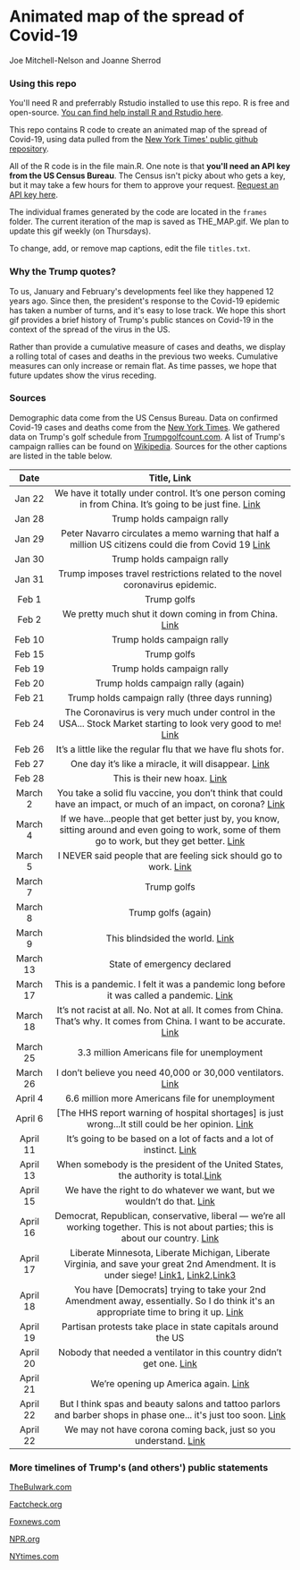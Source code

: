 # Animated map of the spread of Covid-19
Joe Mitchell-Nelson and Joanne Sherrod

### Using this repo

You'll need R and preferrably Rstudio installed to use this repo. R is free and open-source. [You can find help install R and Rstudio here](https://courses.edx.org/courses/UTAustinX/UT.7.01x/3T2014/56c5437b88fa43cf828bff5371c6a924/).

This repo contains R code to create an animated map of the spread of Covid-19, using data pulled from the [New York Times' public github repository](https://github.com/nytimes/covid-19-data).

All of the R code is in the file main.R. One note is that **you'll need an API key from the US Census Bureau**. The Census isn't picky about who gets a key, but it may take a few hours for them to approve your request. [Request an API key here](http://api.census.gov/data/key_signup.html).

The individual frames generated by the code are located in the `frames` folder. The current iteration of the map is saved as THE_MAP.gif. We plan to update this gif weekly (on Thursdays).

To change, add, or remove map captions, edit the file `titles.txt`.

### Why the Trump quotes?

To us, January and February's developments feel like they happened 12 years ago. Since then, the president's response to the Covid-19 epidemic has taken a number of turns, and it's easy to lose track.  We hope this short gif provides a brief history of Trump's public stances on Covid-19 in the context of the spread of the virus in the US.

Rather than provide a cumulative measure of cases and deaths, we display a rolling total of cases and deaths in the previous two weeks. Cumulative measures can only increase or remain flat. As time passes, we hope that future updates show the virus receding.

### Sources

Demographic data come from the US Census Bureau. Data on confirmed Covid-19 cases and deaths come from the [New York Times](https://github.com/nytimes/covid-19-data). We gathered data on Trump's golf schedule from [Trumpgolfcount.com](https://trumpgolfcount.com/displayoutings). A list of Trump's campaign rallies can be found on [Wikipedia](https://en.wikipedia.org/wiki/List_of_post-election_Donald_Trump_rallies). Sources for the other captions are listed in the table below.

| Date | Title, Link
|:-----:|:-----:|
|Jan 22 | We have it totally under control. It’s one person coming in from China. It’s going to be just fine. [Link](https://www.cnbc.com/2020/01/22/trump-on-coronavirus-from-china-we-have-it-totally-under-control.html)|
|Jan 28 | Trump holds campaign rally|
|Jan 29 | Peter Navarro circulates a memo warning that half a million US citizens could die from Covid 19 [Link](https://www.foxnews.com/politics/white-house-memos-warned-in-run-up-to-pandemic-of-up-to-2m-deaths-economic-devastation)|
|Jan 30 | Trump holds campaign rally|
|Jan 31 | Trump imposes travel restrictions related to the novel coronavirus epidemic.|
|Feb 1 | Trump golfs|
|Feb 2 | We pretty much shut it down coming in from China. [Link](https://www.youtube.com/watch?v=yjrqd7xt2Xk)|
|Feb 10 | Trump holds campaign rally|
|Feb 15 | Trump golfs|
|Feb 19 | Trump holds campaign rally|
|Feb 20 | Trump holds campaign rally (again)|
|Feb 21 | Trump holds campaign rally (three days running)|
|Feb 24 | The Coronavirus is very much under control in the USA... Stock Market starting to look very good to me! [Link](https://twitter.com/realdonaldtrump/status/1232058127740174339?lang=en)|
|Feb 26 | It’s a little like the regular flu that we have flu shots for.| [Link](https://www.whitehouse.gov/briefings-statements/remarks-president-trump-vice-president-pence-members-coronavirus-task-force-press-conference/)|
|Feb 27 | One day it’s like a miracle, it will disappear. [Link](https://www.whitehouse.gov/briefings-statements/remarks-president-trump-meeting-african-american-leaders/)|
|Feb 28 | This is their new hoax. [Link](https://thehill.com/homenews/campaign/485245-trump-hits-democrats-over-coronavirus-criticism-this-is-their-new-hoax)|
|March 2 | You take a solid flu vaccine, you don’t think that could have an impact, or much of an impact, on corona?  [Link](https://www.c-span.org/video/?470902-1/president-coronavirus-test-negative-defense-production-act-ventilators)|
|March 4 | If we have...people that get better just by, you know, sitting around and even going to work, some of them go to work, but they get better. [Link](https://www.youtube.com/watch?v=IlZPtrhzY5U)|
|March 5 | I NEVER said people that are feeling sick should go to work. [Link](https://twitter.com/realDonaldTrump/status/1235573492004904961)|
|March 7 | Trump golfs|
|March 8 | Trump golfs (again)|
|March 9 | This blindsided the world. [Link](https://www.c-span.org/video/?470172-1/president-trump-coronavirus-task-force-briefing)|
|March 13 | State of emergency declared|
|March 17 | This is a pandemic. I felt it was a pandemic long before it was called a pandemic. [Link](https://thehill.com/homenews/administration/488031-trump-says-he-knew-coronavirus-was-a-pandemic-long-before-it-was)|
|March 18 | It’s not racist at all. No. Not at all. It comes from China. That’s why. It comes from China. I want to be accurate. [Link](https://www.whitehouse.gov/briefings-statements/remarks-president-trump-vice-president-pence-members-coronavirus-task-force-press-briefing-5/)|
|March 25 | 3.3 million Americans file for unemployment|
|March 26 | I don’t believe you need 40,000 or 30,000 ventilators. [Link](https://www.youtube.com/watch?v=NbnEx5j1Y9w)|
|April 4 | 6.6 million more Americans file for unemployment|
|April 6 | [The HHS report warning of hospital shortages] is just wrong...It still could be her opinion. [Link](https://www.c-span.org/video/?470990-1/president-trump-coronavirus-task-force-briefing)|
|April 11 | It’s going to be based on a lot of facts and a lot of instinct. [Link](https://thehill.com/homenews/administration/492391-trump-says-hell-use-fact-and-instincts-when-deciding-to-push-for-us)|
|April 13 | When somebody is the president of the United States, the authority is total.[Link](https://www.c-span.org/video/?471160-1/president-trump-coronavirus-task-force-briefing)|
|April 15 | We have the right to do whatever we want, but we wouldn’t do that. [Link](https://www.whitehouse.gov/briefings-statements/remarks-president-trump-vice-president-pence-members-coronavirus-task-force-press-briefing-26/)|
|April 16 | Democrat, Republican, conservative, liberal — we’re all working together.  This is not about parties; this is about our country. [Link](https://www.whitehouse.gov/briefings-statements/remarks-president-trump-vice-president-pence-members-coronavirus-task-force-press-briefing-27/)
|April 17 | Liberate Minnesota, Liberate Michigan, Liberate Virginia, and save your great 2nd Amendment. It is under siege! [Link1](https://twitter.com/realdonaldtrump/status/1251169987110330372), [Link2](https://twitter.com/realdonaldtrump/status/1251169217531056130),[Link3](https://twitter.com/realdonaldtrump/status/1251168994066944003)|
|April 18| You have [Democrats] trying to take your 2nd Amendment away, essentially.  So I do think it's an appropriate time to bring it up. [Link](https://www.whitehouse.gov/briefings-statements/remarks-president-trump-members-coronavirus-task-force-press-briefing-2/)|
|April 19 | Partisan protests take place in state capitals around the US
|April 20 | Nobody that needed a ventilator in this country didn’t get one. [Link](https://www.whitehouse.gov/briefings-statements/remarks-president-trump-vice-president-pence-members-coronavirus-task-force-press-briefing-29/)|
|April 21 | We’re opening up America again. [Link](https://www.whitehouse.gov/briefings-statements/remarks-president-trump-members-coronavirus-task-force-press-briefing-3/)
|April 22 | But I think spas and beauty salons and tattoo parlors and barber shops in phase one... it's just too soon. [Link](https://www.c-span.org/video/?471421-1/president-trump-voices-disagreement-georgia-governor-reopening-plan&start=965)|
|April 22 | We may not have corona coming back, just so you understand. [Link](https://www.c-span.org/video/?471421-1/president-trump-voices-disagreement-georgia-governor-reopening-plan)


### More timelines of Trump's (and others') public statements

[TheBulwark.com](https://thebulwark.com/a-timeline-of-trumps-press-briefing-lies/)

[Factcheck.org](https://www.factcheck.org/2020/03/trumps-statements-about-the-coronavirus/)

[Foxnews.com](https://www.foxnews.com/politics/from-new-york-to-canada-to-the-white-house-initial-coronavirus-responses-havent-aged-well)

[NPR.org](https://www.npr.org/2020/04/21/837348551/timeline-what-trump-has-said-and-done-about-the-coronavirus)

[NYtimes.com](https://www.nytimes.com/2020/03/15/opinion/trump-coronavirus.html)


